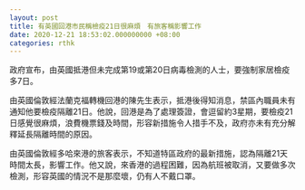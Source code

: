 ```yaml
---
layout: post
title: 有英國回港市民稱檢疫21日很麻煩　有旅客稱影響工作
date: 2020-12-21 18:53:02.000000000 +08:00
categories: rthk
---
```


政府宣布，由英國抵港但未完成第19或第20日病毒檢測的人士，要強制家居檢疫多7日。

由英國倫敦經法蘭克福轉機回港的陳先生表示，抵港後得知消息，禁區內職員未有通知他要檢疫隔離21日。他說，回港是為了處理簽證，會逗留約3星期，要檢疫21日感覺很麻煩，浪費機票錢及時間，形容新措施令人措手不及，政府亦未有充分解釋延長隔離時間的原因。

由英國倫敦經多哈來港的旅客表示，不知道特區政府的最新措施，認為隔離21天時間太長，影響工作。他又說，來香港的過程困難，因為航班被取消，又要做多次檢測，形容英國的情況不是那麼壞，仍有人不戴口罩。
